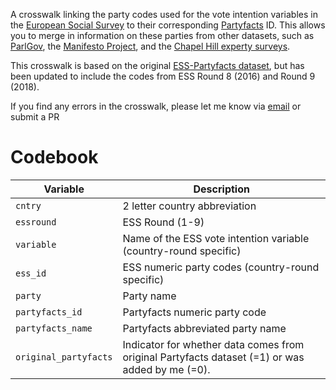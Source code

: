 A crosswalk linking the party codes used for the vote intention variables in the [European Social Survey](https://www.europeansocialsurvey.org/) to their corresponding [Partyfacts](https://partyfacts.herokuapp.com/) ID. This allows you to merge in information on these parties from other datasets, such as [ParlGov](http://www.parlgov.org/), the [Manifesto Project](https://manifesto-project.wzb.eu/), and the [Chapel Hill experty surveys](https://www.chesdata.eu/).

This crosswalk is based on the original [ESS-Partyfacts dataset](https://github.com/hdigital/partyfactsdata/blob/master/import/ess/ess-partyfacts.csv), but has been updated to include the codes from ESS Round 8 (2016) and Round 9 (2018).

If you find any errors in the crosswalk, please let me know via [email](sophie.eva.hill@gmail.com) or submit a PR


# Codebook

| Variable            | Description                                                                                     |
|---------------------|-------------------------------------------------------------------------------------------------|
| `cntry`               | 2 letter country abbreviation                                                                   |
| `essround`            | ESS Round (1-9)                                                                                 |
| `variable`            | Name of the ESS vote intention variable (country-round specific)                                |
| `ess_id`              | ESS numeric party codes (country-round specific)                                                |
| `party`               | Party name                                                                                      |
| `partyfacts_id`       | Partyfacts numeric party code                                                                   |
| `partyfacts_name`     | Partyfacts abbreviated party name                                                               |
| `original_partyfacts` | Indicator for whether data comes from original Partyfacts dataset (=1) or was added by me (=0). |
